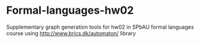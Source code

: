 # Formal-languages-hw02
Supplementary graph generation tools for hw02 in SPbAU formal languages course using http://www.brics.dk/automaton/ library
